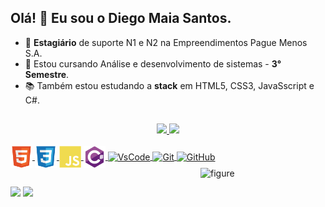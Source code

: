 ## Olá! 👋 Eu sou o Diego Maia Santos.

- 🔭 **Estagiário** de suporte N1 e N2 na Empreendimentos Pague Menos S.A.
- 🌱 Estou cursando Análise e desenvolvimento de sistemas - **3° Semestre**.
- 📚 Também estou estudando a **stack** em HTML5, CSS3, JavaSscript e C#. 
##
  <div align="center">
  <a href="https://github.com/DiegoMaiaSantos">
  <img height="150em" src="https://github-readme-stats.vercel.app/api?username=DiegoMaiaSantos&show_icons=true&theme=dracula&include_all_commits=true&count_private=true"/>   
  <img height="150em" src="https://github-readme-stats.vercel.app/api/top-langs/?username=DiegoMaiaSantos&layout=compact&langs_count=7&theme=dracula"/> 
  </div>
  <div><br>
  <img align="center" alt="HTML" height="35" width="35" src="https://raw.githubusercontent.com/devicons/devicon/master/icons/html5/html5-original.svg">
  <img align="center" alt="CSS" height="35" width="35" src="https://raw.githubusercontent.com/devicons/devicon/master/icons/css3/css3-original.svg">
  <img align="center" alt="Js" height="35" width="35" src="https://raw.githubusercontent.com/devicons/devicon/master/icons/javascript/javascript-plain.svg">
  <img align="center" alt="Csharp" height="35" width="35" src="https://raw.githubusercontent.com/devicons/devicon/master/icons/csharp/csharp-original.svg">
  <img align="center" alt="VsCode" height="35" width="35" src="https://upload.wikimedia.org/wikipedia/commons/thumb/9/9a/Visual_Studio_Code_1.35_icon.svg/512px-Visual_Studio_Code_1.35_icon.svg.png">
  <img align="center" alt="Git" height="35" width="35" src="https://git-scm.com/images/logos/downloads/Git-Icon-1788C.png">
  <img align="center" alt="GitHub" height="35" width="35" src="https://cdn-icons-png.flaticon.com/512/25/25231.png">
  <img align="right" alt="figure" height="150px" width="200px" src="https://raw.githubusercontent.com/MicaelliMedeiros/micaellimedeiros/master/image/computer-illustration.png">
</div>
  
  ##
  
  <div> 
  <a href = "mailto:diegom.santos03@gmail.com"><img src="https://img.shields.io/badge/-Gmail-%23333?style=for-the-badge&logo=gmail&logoColor=white" target="_blank"></a>
  <a href="https://br.linkedin.com/in/diego-maia-santos-21615b208" target="_blank"><img src="https://img.shields.io/badge/-LinkedIn-%230077B5?style=for-the-badge&logo=linkedin&logoColor=white" target="_blank"></a> 
</div>
